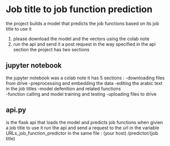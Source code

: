 # Job title to job function prediction 
the project builds a model that predicts the job functions based on its job title 
to use it
1. please download the model and the vectors using the colab note 
2. run the api and send it a post request in the way specified in the api section 
the project has two sections 
## jupyter notebook
the jupyter notebook was a colab note 
it has 5 sections :
-downloading files from drive 
-preprocessing and embedding the data 
-editing the arabic text in the job titles
-model defenition and related functions  
-function calling and model training and testing 
-uploading files to drive 
## api.py
is the flask api that loads the model and predicts job functions when givien a job title 
to use it run the api and send a request to the url in the variable URLs_job_function_predictor in the same file :
(your host) /predictor/(job title)
